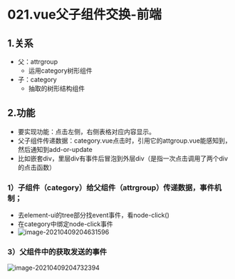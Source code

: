 # 021.vue父子组件交换-前端

## 1.关系

* 父：attrgroup
  * 运用category树形组件
* 子：category
  * 抽取的树形结构组件

## 2.功能

- 要实现功能：点击左侧，右侧表格对应内容显示。
- 父子组件传递数据：category.vue点击时，引用它的attgroup.vue能感知到， 然后通知到add-or-update
- 比如嵌套div，里层div有事件后冒泡到外层div（是指一次点击调用了两个div的点击函数）

### 1）子组件（category）给父组件（attrgroup）传递数据，事件机制；

- 去element-ui的tree部分找event事件，看node-click()
- 在category中绑定node-click事件
- ![image-20210409204631596](https://raw.githubusercontent.com/TWDH/Leetcode-From-Zero/pictures/img/image-20210409204631596.png)

### 3）父组件中的获取发送的事件

![image-20210409204732394](https://raw.githubusercontent.com/TWDH/Leetcode-From-Zero/pictures/img/image-20210409204732394.png)